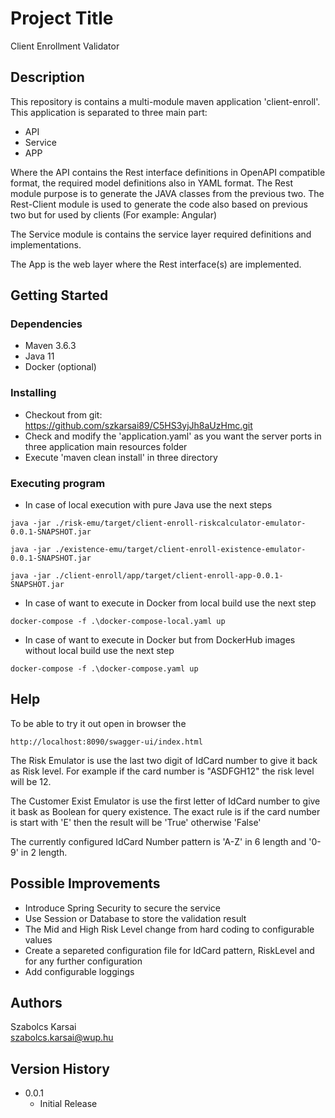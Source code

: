 # Project Title

Client Enrollment Validator

## Description

This repository is contains a multi-module maven application 'client-enroll'. 
This application is separated to three main part:
* API
* Service
* APP

Where the API contains the Rest interface definitions in OpenAPI compatible format, the required model definitions also in YAML format.
The Rest module purpose is to generate the JAVA classes from the previous two.
The Rest-Client module is used to generate the code also based on previous two but for used by clients (For example: Angular)

The Service module is contains the service layer required definitions and implementations.

The App is the web layer where the Rest interface(s) are implemented.

## Getting Started

### Dependencies

* Maven 3.6.3
* Java 11
* Docker (optional)

### Installing

* Checkout from git: https://github.com/szkarsai89/C5HS3yjJh8aUzHmc.git
* Check and modify the 'application.yaml' as you want the server ports in three application main resources folder
* Execute 'maven clean install' in three directory 

### Executing program

* In case of local execution with pure Java use the next steps
```
java -jar ./risk-emu/target/client-enroll-riskcalculator-emulator-0.0.1-SNAPSHOT.jar 
```

```
java -jar ./existence-emu/target/client-enroll-existence-emulator-0.0.1-SNAPSHOT.jar 
```

```
java -jar ./client-enroll/app/target/client-enroll-app-0.0.1-SNAPSHOT.jar 
```

* In case of want to execute in Docker from local build use the next step
```
docker-compose -f .\docker-compose-local.yaml up
```

* In case of want to execute in Docker but from DockerHub images without local build use the next step
```
docker-compose -f .\docker-compose.yaml up
```
## Help

To be able to try it out open in browser the
```
http://localhost:8090/swagger-ui/index.html
```

The Risk Emulator is use the last two digit of IdCard number to give it back as Risk level.
For example if the card number is "ASDFGH12" the risk level will be 12.

The Customer Exist Emulator is use the first letter of IdCard number to give it bask as Boolean for query existence.
The exact rule is if the card number is start with 'E' then the result will be 'True' otherwise 'False'

The currently configured IdCard Number pattern is 'A-Z' in 6 length and '0-9' in 2 length.

## Possible Improvements
* Introduce Spring Security to secure the service
* Use Session or Database to store the validation result
* The Mid and High Risk Level change from hard coding to configurable values
* Create a separeted configuration file for IdCard pattern, RiskLevel and for any further configuration
* Add configurable loggings

## Authors

Szabolcs Karsai  
szabolcs.karsai@wup.hu

## Version History

* 0.0.1
    * Initial Release